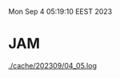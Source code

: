 Mon Sep  4 05:19:10 EEST 2023
# JAM
<a href='./cache/202309/04_05.log'>./cache/202309/04_05.log</a>
